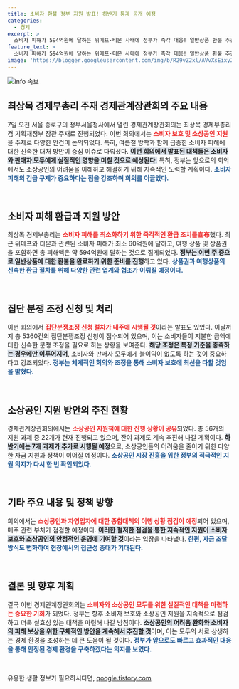 ```yaml
---
title: 소비자 환불 정부 지원 발표! 하반기 통계 공개 예정
categories:
  - 경제
excerpt: >
  소비자 피해가 594억원에 달하는 위메프·티몬 사태에 정부가 즉각 대응! 일반상품 환불 추진과 소상공인 지원 방안, 편리한 대출 서비스까지. 당신의 권리가 보장될 미래가 다가옵니다! 클릭해서 자세히 알아보세요!
feature_text: >
  소비자 피해가 594억원에 달하는 위메프·티몬 사태에 정부가 즉각 대응! 일반상품 환불 추진과 소상공인 지원 방안, 편리한 대출 서비스까지. 당신의 권리가 보장될 미래가 다가옵니다! 클릭해서 자세히 알아보세요!
image: 'https://blogger.googleusercontent.com/img/b/R29vZ2xl/AVvXsEixyZcFfHzMRdzZMjFBmAUKJYCLCGyLL1o632UiGVXcaFdKo_bkvkuCioo0uUKlGfBVcT3P84aROyZIXSBEx3Aw5nCQ3pTgDom1WDC4m8eifvWiAmWEEVb4x6G_l8C0QH225ldMjyaFvpxGEBGNO37VmDTDMHGhJPq73UglMfDca1-0aw/s1600/blogspot.png'
---
```


<p><img src="https://blogger.googleusercontent.com/img/b/R29vZ2xl/AVvXsEixyZcFfHzMRdzZMjFBmAUKJYCLCGyLL1o632UiGVXcaFdKo_bkvkuCioo0uUKlGfBVcT3P84aROyZIXSBEx3Aw5nCQ3pTgDom1WDC4m8eifvWiAmWEEVb4x6G_l8C0QH225ldMjyaFvpxGEBGNO37VmDTDMHGhJPq73UglMfDca1-0aw/s1600/blogspot.png" alt="info 속보" /></p>

<h2 data-ke-size="size26">최상목 경제부총리 주재 경제관계장관회의 주요 내용</h2>

<p data-ke-size="size16">7일 오전 서울 종로구의 정부서울청사에서 열린 경제관계장관회의는 최상목 경제부총리 겸 기획재정부 장관 주재로 진행되었다. 이번 회의에서는 <b><span style="color: #ee2323;">소비자 보호 및 소상공인 지원</span></b>을 주제로 다양한 안건이 논의되었다. 특히, 여름철 방학과 함께 급증한 소비자 피해에 대한 신속한 대처 방안이 중심 이슈로 다뤄졌다. <b><span style="background-color: #21538527;">이번 회의에서 발표된 대책들은 소비자와 판매자 모두에게 실질적인 영향을 미칠 것으로 예상된다.</span></b> 특히, 정부는 앞으로의 회의에서도 소상공인의 어려움을 이해하고 해결하기 위해 지속적인 노력할 계획이다. <b><span style="color: #1a5490;">소비자 피해의 긴급 구제가 중요하다는 점을 강조하며 회의를 이끌었다.</span></b></p>

<p data-ke-size="size16">&nbsp;</p>

<h2 data-ke-size="size26">소비자 피해 환급과 지원 방안</h2>

<p data-ke-size="size16">최상목 경제부총리는 <b><span style="color: #ee2323;">소비자 피해를 최소화하기 위한 즉각적인 환급 조치를宣布</span></b>했다. 최근 위메프와 티몬과 관련된 소비자 피해가 최소 60억원에 달하고, 여행 상품 및 상품권을 포함하면 총 피해액은 약 594억원에 달하는 것으로 집계되었다. <b><span style="background-color: #21538527;">정부는 이번 주 중으로 일반상품에 대한 환불을 완료하기 위한 준비를 진행</span></b>하고 있다. <b><span style="color: #1a5490;">상품권과 여행상품의 신속한 환급 절차를 위해 다양한 관련 업계와 협조가 이뤄질 예정이다.</span></b></p>

<p data-ke-size="size16">&nbsp;</p>

<h2 data-ke-size="size26">집단 분쟁 조정 신청 및 처리</h2>

<p data-ke-size="size16">이번 회의에서 <b><span style="color: #ee2323;">집단분쟁조정 신청 절차가 내주에 시행될 것</span></b>이라는 발표도 있었다. 이날까지 총 5360건의 집단분쟁조정 신청이 접수되어 있으며, 이는 소비자들이 지불한 금액에 대한 신속한 분쟁 조정을 필요로 하는 상황을 보여준다. <b><span style="background-color: #21538527;">해당 조정은 특정 기준을 충족하는 경우에만 이루어지며</span></b>, 소비자와 판매자 모두에게 불이익이 없도록 하는 것이 중요하다고 강조되었다. <b><span style="color: #1a5490;">정부는 체계적인 회의와 조정을 통해 소비자 보호에 최선을 다할 것임을 밝혔다.</span></b></p>

<p data-ke-size="size16">&nbsp;</p>

<h2 data-ke-size="size26">소상공인 지원 방안의 추진 현황</h2>

<p data-ke-size="size16">경제관계장관회의에서는 <b><span style="color: #ee2323;">소상공인 지원책에 대한 진행 상황이 공유</span></b>되었다. 총 56개의 지원 과제 중 22개가 현재 진행되고 있으며, 잔여 과제도 계속 추진해 나갈 계획이다. <b><span style="background-color: #21538527;">하반기에는 7개 과제가 추가로 시행될 예정</span></b>으로, 소상공인들의 어려움을 줄이기 위한 다양한 자금 지원과 정책이 이어질 예정이다. <b><span style="color: #1a5490;">소상공인 시장 진흥을 위한 정부의 적극적인 지원 의지가 다시 한 번 확인되었다.</span></b></p>

<p data-ke-size="size16">&nbsp;</p>

<h2 data-ke-size="size26">기타 주요 내용 및 정책 방향</h2>

<p data-ke-size="size16">회의에서는 <b><span style="color: #ee2323;">소상공인과 자영업자에 대한 종합대책의 이행 상황 점검이 예정</span></b>되어 있으며, 매주 관련 부처가 점검할 예정이다. <b><span style="background-color: #21538527;">이러한 철저한 점검을 통한 지속적인 지원이 소비자 보호와 소상공인의 안정적인 운영에 기여할 것</span></b>이라는 입장을 나타냈다. <b><span style="color: #1a5490;">한편, 자금 조달 방식도 변화하여 현장에서의 접근성 증대가 기대된다.</span></b></p>

<p data-ke-size="size16">&nbsp;</p>

<h2 data-ke-size="size26">결론 및 향후 계획</h2>

<p data-ke-size="size16">결국 이번 경제관계장관회의는 <b><span style="color: #ee2323;">소비자와 소상공인 모두를 위한 실질적인 대책을 마련하는 중요한 기회</span></b>가 되었다. 정부는 향후 소비자 보호와 소상공인 지원을 지속적으로 점검하고 더욱 실효성 있는 대책을 마련해 나갈 방침이다. <b><span style="background-color: #21538527;">소상공인의 어려움 완화와 소비자의 피해 보상을 위한 구체적인 방안을 계속해서 추진할 것</span></b>이며, 이는 모두의 서로 상생하는 경제 환경을 조성하는 데 큰 도움이 될 것이다. <b><span style="color: #1a5490;">정부가 앞으로도 빠르고 효과적인 대응을 통해 안정된 경제 환경을 구축하겠다는 의지를 보였다.</span></b></p>

<p data-ke-size="size16">&nbsp;</p>
유용한 생활 정보가 필요하시다면, <a href="https://qoogle.tistory.com" rel="dofollow">qoogle.tistory.com</a>



